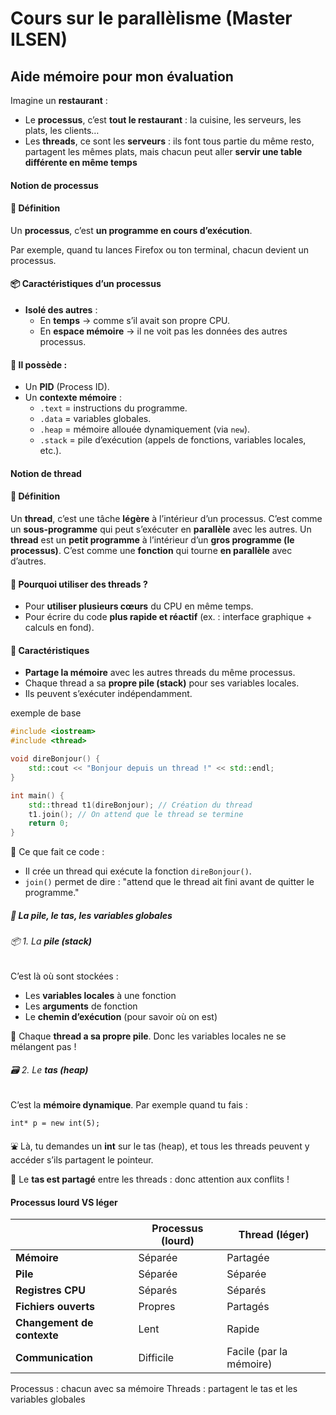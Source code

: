 # Cours sur le parallèlisme (Master ILSEN)

## Aide mémoire pour mon évaluation



Imagine un **restaurant** :

- Le **processus**, c’est **tout le restaurant** : la cuisine, les serveurs, les plats, les clients…
- Les **threads**, ce sont les **serveurs** : ils font tous partie du même resto, partagent les mêmes plats, mais chacun peut aller **servir une table différente en même temps**





#### Notion de processus

#### 🌱 Définition

Un **processus**, c’est **un programme en cours d’exécution**.

Par exemple, quand tu lances Firefox ou ton terminal, chacun devient un processus.

#### 📦 Caractéristiques d’un processus

- **Isolé des autres** :
  - En **temps** → comme s’il avait son propre CPU.
  - En **espace mémoire** → il ne voit pas les données des autres processus.

#### 📑 Il possède :

- Un **PID** (Process ID).
- Un **contexte mémoire** :
  - `.text` = instructions du programme.
  - `.data` = variables globales.
  - `.heap` = mémoire allouée dynamiquement (via `new`).
  - `.stack` = pile d’exécution (appels de fonctions, variables locales, etc.).



#### Notion de thread

#### 🌱 Définition

Un **thread**, c’est une tâche **légère** à l’intérieur d’un processus. C’est comme un **sous-programme** qui peut s’exécuter en **parallèle** avec les autres. Un **thread** est un **petit programme** à l’intérieur d’un **gros programme (le processus)**. C’est comme une **fonction** qui tourne **en parallèle** avec d’autres.

#### 🎯 Pourquoi utiliser des threads ?

- Pour **utiliser plusieurs cœurs** du CPU en même temps.
- Pour écrire du code **plus rapide et réactif** (ex. : interface graphique + calculs en fond).

#### 🧠 Caractéristiques

- **Partage la mémoire** avec les autres threads du même processus.
- Chaque thread a sa **propre pile (stack)** pour ses variables locales.
- Ils peuvent s’exécuter indépendamment.



exemple de base

```cpp
#include <iostream>
#include <thread>

void direBonjour() {
    std::cout << "Bonjour depuis un thread !" << std::endl;
}

int main() {
    std::thread t1(direBonjour); // Création du thread
    t1.join(); // On attend que le thread se termine
    return 0;
}

```

🧾 Ce que fait ce code :

- Il crée un thread qui exécute la fonction `direBonjour()`.
- `join()` permet de dire : "attend que le thread ait fini avant de quitter le programme."



##### 🧠 La **pile**, le **tas**, les **variables globales**

###### 📦 1. La **pile (stack)**

C’est là où sont stockées :

- Les **variables locales** à une fonction
- Les **arguments** de fonction
- Le **chemin d’exécution** (pour savoir où on est)

📌 Chaque **thread a sa propre pile**. Donc les variables locales ne se mélangent pas !



###### 🗃️ 2. Le **tas (heap)**

C’est la **mémoire dynamique**. Par exemple quand tu fais :

```
int* p = new int(5);
```

⛲ Là, tu demandes un **int** sur le tas (heap), et tous les threads peuvent y accéder s’ils partagent le pointeur.

📌 Le **tas est partagé** entre les threads : donc attention aux conflits !











#### Processus lourd VS léger

|                            | **Processus (lourd)** | **Thread (léger)**      |
| -------------------------- | --------------------- | ----------------------- |
| **Mémoire**                | Séparée               | Partagée                |
| **Pile**                   | Séparée               | Séparée                 |
| **Registres CPU**          | Séparés               | Séparés                 |
| **Fichiers ouverts**       | Propres               | Partagés                |
| **Changement de contexte** | Lent                  | Rapide                  |
| **Communication**          | Difficile             | Facile (par la mémoire) |

Processus : chacun avec sa mémoire
Threads : partagent le tas et les variables globales